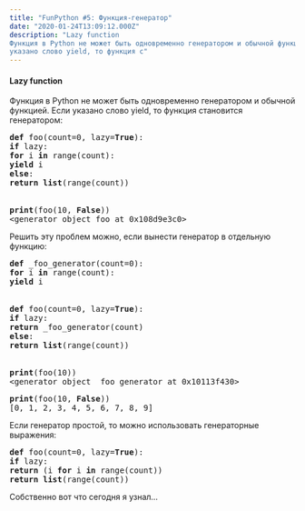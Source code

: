 ```yaml
---
title: "FunPython #5: Функция-генератор"
date: "2020-01-24T13:09:12.000Z"
description: "Lazy function
Функция в Python не может быть одновременно генератором и обычной функцией. Если
указано слово yield, то функция с"
---
```


<h4>Lazy function</h4>
<p>Функция в Python не может быть одновременно генератором и обычной функцией. Если указано слово yield, то функция становится генератором:</p>
<pre><strong>def</strong> foo(count=0, lazy=<strong>True</strong>):<br><strong>if</strong> lazy:<br><strong>for</strong> i <strong>in</strong> range(count):<br><strong>yield</strong> i<br><strong>else</strong>:<br><strong>return</strong> <strong>list</strong>(range(count))<br><br><br><strong>print</strong>(foo(10, <strong>False</strong>))<br>&lt;generator object foo at 0x108d9e3c0&gt;</pre>
<p>Решить эту проблем можно, если вынести генератор в отдельную функцию:</p>
<pre><strong>def</strong> _foo_generator(count=0):<br><strong>for</strong> i <strong>in</strong> range(count):<br><strong>yield</strong> i<br><br><br><strong>def</strong> foo(count=0, lazy=<strong>True</strong>):<br><strong>if</strong> lazy:<br><strong>return</strong> _foo_generator(count)<br><strong>else</strong>:<br><strong>return</strong> <strong>list</strong>(range(count))<br><br><br><strong>print</strong>(foo(10))<br>&lt;generator object _foo_generator at 0x10113f430&gt;</pre>
<pre><strong>print</strong>(foo(10, <strong>False</strong>))<br>[0, 1, 2, 3, 4, 5, 6, 7, 8, 9]</pre>
<p>Если генератор простой, то можно использовать генераторные выражения:</p>
<pre><strong>def</strong> foo(count=0, lazy=<strong>True</strong>):<br><strong>if</strong> lazy:<br><strong>return</strong> (i <strong>for</strong> i <strong>in</strong> range(count))<br><strong>return</strong> <strong>list</strong>(range(count))</pre>

<p>Собственно вот что сегодня я узнал…</p>



